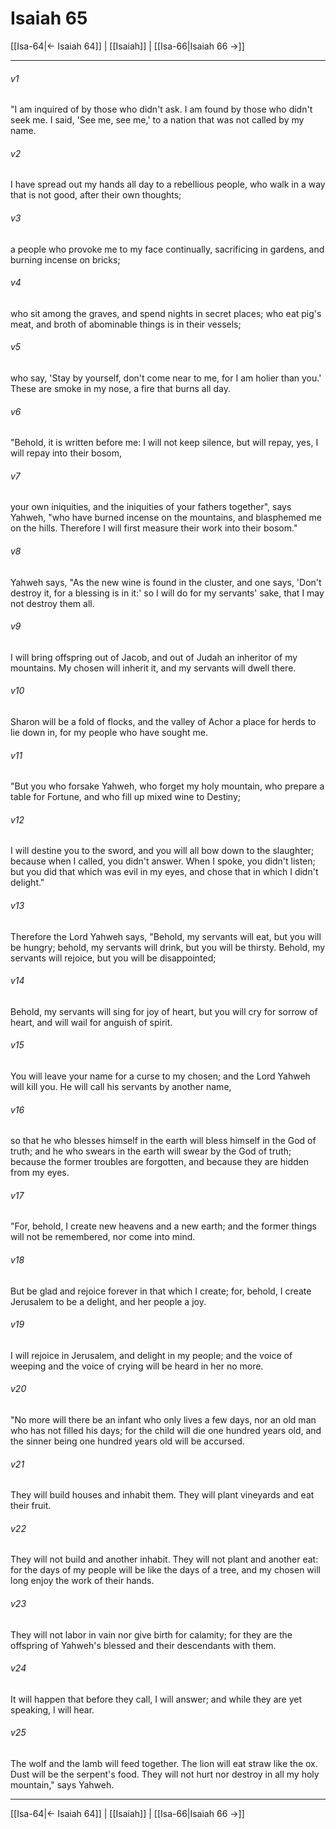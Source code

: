 # Isaiah 65

[[Isa-64|← Isaiah 64]] | [[Isaiah]] | [[Isa-66|Isaiah 66 →]]
***



###### v1 
"I am inquired of by those who didn't ask. I am found by those who didn't seek me. I said, 'See me, see me,' to a nation that was not called by my name. 

###### v2 
I have spread out my hands all day to a rebellious people, who walk in a way that is not good, after their own thoughts; 

###### v3 
a people who provoke me to my face continually, sacrificing in gardens, and burning incense on bricks; 

###### v4 
who sit among the graves, and spend nights in secret places; who eat pig's meat, and broth of abominable things is in their vessels; 

###### v5 
who say, 'Stay by yourself, don't come near to me, for I am holier than you.' These are smoke in my nose, a fire that burns all day. 

###### v6 
"Behold, it is written before me: I will not keep silence, but will repay, yes, I will repay into their bosom, 

###### v7 
your own iniquities, and the iniquities of your fathers together", says Yahweh, "who have burned incense on the mountains, and blasphemed me on the hills. Therefore I will first measure their work into their bosom." 

###### v8 
Yahweh says, "As the new wine is found in the cluster, and one says, 'Don't destroy it, for a blessing is in it:' so I will do for my servants' sake, that I may not destroy them all. 

###### v9 
I will bring offspring out of Jacob, and out of Judah an inheritor of my mountains. My chosen will inherit it, and my servants will dwell there. 

###### v10 
Sharon will be a fold of flocks, and the valley of Achor a place for herds to lie down in, for my people who have sought me. 

###### v11 
"But you who forsake Yahweh, who forget my holy mountain, who prepare a table for Fortune, and who fill up mixed wine to Destiny; 

###### v12 
I will destine you to the sword, and you will all bow down to the slaughter; because when I called, you didn't answer. When I spoke, you didn't listen; but you did that which was evil in my eyes, and chose that in which I didn't delight." 

###### v13 
Therefore the Lord Yahweh says, "Behold, my servants will eat, but you will be hungry; behold, my servants will drink, but you will be thirsty. Behold, my servants will rejoice, but you will be disappointed; 

###### v14 
Behold, my servants will sing for joy of heart, but you will cry for sorrow of heart, and will wail for anguish of spirit. 

###### v15 
You will leave your name for a curse to my chosen; and the Lord Yahweh will kill you. He will call his servants by another name, 

###### v16 
so that he who blesses himself in the earth will bless himself in the God of truth; and he who swears in the earth will swear by the God of truth; because the former troubles are forgotten, and because they are hidden from my eyes. 

###### v17 
"For, behold, I create new heavens and a new earth; and the former things will not be remembered, nor come into mind. 

###### v18 
But be glad and rejoice forever in that which I create; for, behold, I create Jerusalem to be a delight, and her people a joy. 

###### v19 
I will rejoice in Jerusalem, and delight in my people; and the voice of weeping and the voice of crying will be heard in her no more. 

###### v20 
"No more will there be an infant who only lives a few days, nor an old man who has not filled his days; for the child will die one hundred years old, and the sinner being one hundred years old will be accursed. 

###### v21 
They will build houses and inhabit them. They will plant vineyards and eat their fruit. 

###### v22 
They will not build and another inhabit. They will not plant and another eat: for the days of my people will be like the days of a tree, and my chosen will long enjoy the work of their hands. 

###### v23 
They will not labor in vain nor give birth for calamity; for they are the offspring of Yahweh's blessed and their descendants with them. 

###### v24 
It will happen that before they call, I will answer; and while they are yet speaking, I will hear. 

###### v25 
The wolf and the lamb will feed together. The lion will eat straw like the ox. Dust will be the serpent's food. They will not hurt nor destroy in all my holy mountain," says Yahweh.

***
[[Isa-64|← Isaiah 64]] | [[Isaiah]] | [[Isa-66|Isaiah 66 →]]
